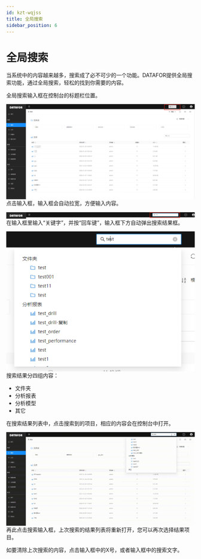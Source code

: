 ```yaml
---
id: kzt-wqjss
title: 全局搜索
sidebar_position: 6
---
```

# 全局搜索

当系统中的内容越来越多，搜索成了必不可少的一个功能。DATAFOR提供全局搜索功能，通过全局搜索，轻松的找到你需要的内容。

全局搜索输入框在控制台的标题栏位置。

<img src="../../static/img/datafor/console/image-20220221152205710.png"  align="left" />

点击输入框，输入框会自动拉宽，方便输入内容。

<img src="../../static/img/datafor/console/image-20220221152512431.png"  align="left" />

在输入框里输入“关键字”，并按“回车键”，输入框下方自动弹出搜索结果框。

<img src="../../static/img/datafor/console/image-20220221152647500.png"  align="left" />

搜索结果分四组内容：

- 文件夹
- 分析报表
- 分析模型
- 其它

在搜索结果列表中，点击搜索到的项目，相应的内容会在控制台中打开。

<img src="../../static/img/datafor/console/20220221_153147.gif"  align="left" />

再此点击搜索输入框，上次搜索的结果列表将重新打开，您可以再次选择结果项目。

如要清除上次搜索的内容，点击输入框中的X号，或者输入框中的搜索文字。